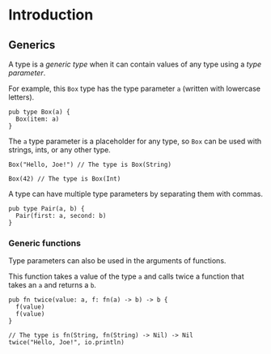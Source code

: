 # Introduction

## Generics

A type is a _generic type_ when it can contain values of any type using a _type parameter_.

For example, this `Box` type has the type parameter `a` (written with lowercase letters).

```gleam
pub type Box(a) {
  Box(item: a)
}
```

The `a` type parameter is a placeholder for any type, so `Box` can be used with strings, ints, or any other type.

```gleam
Box("Hello, Joe!") // The type is Box(String)

Box(42) // The type is Box(Int)
```

A type can have multiple type parameters by separating them with commas.

```gleam
pub type Pair(a, b) {
  Pair(first: a, second: b)
}
```

### Generic functions

Type parameters can also be used in the arguments of functions.

This function takes a value of the type `a` and calls twice a function that takes an `a` and returns a `b`.

```gleam
pub fn twice(value: a, f: fn(a) -> b) -> b {
  f(value)
  f(value)
}
```
```gleam
// The type is fn(String, fn(String) -> Nil) -> Nil
twice("Hello, Joe!", io.println)
```
